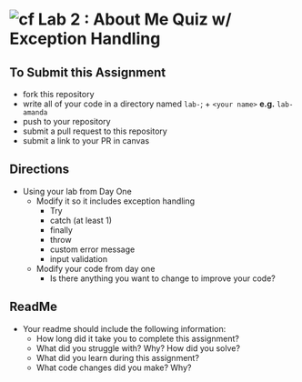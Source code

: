 ![cf](http://i.imgur.com/7v5ASc8.png) Lab 2 : About Me Quiz w/ Exception Handling
=====================================

## To Submit this Assignment
- fork this repository
- write all of your code in a directory named `lab-`; + `<your name>` **e.g.** `lab-amanda`
- push to your repository
- submit a pull request to this repository
- submit a link to your PR in canvas

## Directions
- Using your lab from Day One
	- Modify it so it includes exception handling
      - Try
      - catch (at least 1)
      - finally
      - throw
      - custom error message
      - input validation
    - Modify your code from day one
      - Is there anything you want to change to improve your code?

## ReadMe
- Your readme should include the following information:
	- How long did it take you to complete this assignment?
	- What did you struggle with? Why? How did you solve?
	- What did you learn during this assignment?
    - What code changes did you make? Why?
